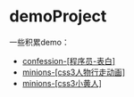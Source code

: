 # demoProject
一些积累demo：

* [confession-[程序员-表白]](https://sanshui-koko.github.io/demoProject/confession/index.html)
* [minions-[css3人物行走动画]](https://sanshui-koko.github.io/demoProject/minions/man_walking_animation.html)
* [minions-[css3小黄人]](https://sanshui-koko.github.io/demoProject/minions/minions_animation.html)
